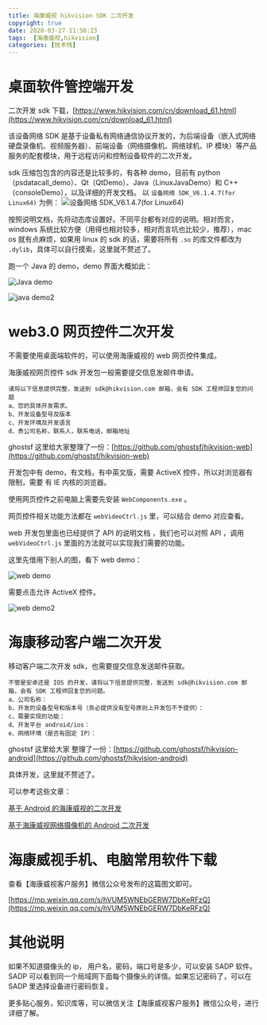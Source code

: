 ```yaml
---
title: 海康威视 hikvision SDK 二次开发
copyright: true
date: 2020-03-27 11:50:23
tags:  [海康威视,hikvision]
categories: [技术栈]
---
```


# 桌面软件管控端开发

二次开发 sdk 下载，[https://www.hikvision.com/cn/download_61.html](https://www.hikvision.com/cn/download_61.html)

该设备网络 SDK 是基于设备私有网络通信协议开发的，为后端设备（嵌入式网络硬盘录像机、视频服务器）、前端设备（网络摄像机、网络球机、IP 模块）等产品服务的配套模块，用于远程访问和控制设备软件的二次开发。

sdk 压缩包包含的内容还是比较多的，有各种 demo，目前有 python（psdatacall_demo）、Qt（QtDemo）、Java（LinuxJavaDemo）和 C++（consoleDemo），以及详细的开发文档。
以 `设备网络 SDK_V6.1.4.7(for Linux64)` 为例：
![设备网络 SDK_V6.1.4.7(for Linux64)](https://cdn.ghostsf.com/uPic/WX20200331-205742@2x.png)

按照说明文档，先将动态库设置好。不同平台都有对应的说明。相对而言，windows 系统比较方便（用得也相对较多，相对而言坑也比较少，推荐），mac os 就有点麻烦，如果用 linux 的 sdk 的话，需要将所有 `.so` 的库文件都改为 `.dylib`，具体可以自行摸索，这里就不赘述了。

跑一个 Java 的 demo，demo 界面大概如此：

![Java demo](https://cdn.ghostsf.com/uPic/EU6uMq.png)

![java demo2](https://cdn.ghostsf.com/uPic/XpdccT.png)

# web3.0 网页控件二次开发

不需要使用桌面端软件的，可以使用海康威视的 web 网页控件集成。

海康威视网页控件 sdk 开发包一般需要提交信息发邮件申请。

```
请将以下信息提供完整，发送到 sdk@hikvision.com 邮箱，会有 SDK 工程师回复您的问题
a、您的具体开发需求。
b、开发设备型号及版本
c、开发环境及开发语言
d、贵公司名称，联系人，联系电话，邮箱地址
```

ghostsf 这里给大家整理了一份：[https://github.com/ghostsf/hikvision-web](https://github.com/ghostsf/hikvision-web)

开发包中有 demo，有文档，有中英文版，需要 ActiveX 控件，所以对浏览器有限制，需要 有 IE 内核的浏览器。

使用网页控件之前电脑上需要先安装 `WebComponents.exe` 。

网页控件相关功能方法都在 `webVideoCtrl.js` 里，可以结合 demo 对应查看。

web 开发包里面也已经提供了 API 的说明文档 ，我们也可以对照 API ，调用 `webVideoCtrl.js` 里面的方法就可以实现我们需要的功能。

这里先借用下别人的图，看下 web demo：

![web demo](https://cdn.ghostsf.com/uPic/H4ALkz.png)

需要点击允许 ActiveX 控件。

![web demo2](https://cdn.ghostsf.com/uPic/AWXmwh.png)

# 海康移动客户端二次开发

移动客户端二次开发 sdk，也需要提交信息发送邮件获取。

```
不管是安卓还是 IOS 的开发，请将以下信息提供完整，发送到 sdk@hikvision.com 邮箱，会有 SDK 工程师回复您的问题。
a、公司名称：
b、开发的设备型号和版本号（务必提供没有型号原则上开发包不予提供）：
c、需要实现的功能：
d、开发平台 android/ios：
e、网络环境（是否有固定 IP）：
```

ghostsf 这里给大家 整理了一份：[https://github.com/ghostsf/hikvision-android](https://github.com/ghostsf/hikvision-android)

具体开发，这里就不赘述了。

可以参考这些文章：

[基于 Android 的海康威视的二次开发](https://blog.csdn.net/wljs17/article/details/92979250)

[基于海康威视网络摄像机的 Android 二次开发](https://blog.csdn.net/weixin_40042248/article/details/81664198)



# 海康威视手机、电脑常用软件下载

查看【海康威视客户服务】微信公众号发布的这篇图文即可。

[https://mp.weixin.qq.com/s/hVUM5WNEbGERW7DbKeRFzQ](https://mp.weixin.qq.com/s/hVUM5WNEbGERW7DbKeRFzQ)


# 其他说明

如果不知道摄像头的 ip， 用户名，密码，端口号是多少，可以安装 SADP 软件。SADP 可以看到同一个局域网下面每个摄像头的详情。如果忘记密码了，可以在 SADP 里选择设备进行密码恢复。

更多贴心服务，知识库等，可以微信关注【海康威视客户服务】微信公众号，进行详细了解。

